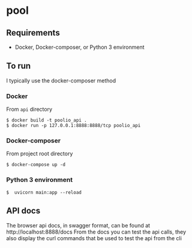 # pool

## Requirements
* Docker, Docker-composer, or Python 3 environment

## To run

I typically use the docker-composer method

### Docker
From `api` directory
```console
$ docker build -t poolio_api .
$ docker run -p 127.0.0.1:8888:8888/tcp poolio_api
```
### Docker-composer
From project root directory 
```console
$ docker-compose up -d 
```

### Python 3 environment
```console
$  uvicorn main:app --reload
```

## API docs

The browser api docs, in swagger format, can be found at http://localhost:8888/docs
From the docs you can test the api calls, they also display the curl commands that be used to test the api from the cli
